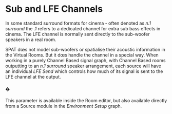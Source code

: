 # Sub and LFE Channels

In some standard surround formats for cinema - often denoted as _n.1 surround_ the _.1_ refers to a dedicated channel for extra sub bass effects in cinema. The LFE
channel is normally sent directly to the sub-woofer speakers in a real room.

SPAT dœs not model sub-woofers or spatialise their acoustic information in the Virtual Rooms. But it dœs handle the channel in a special way.
When working in a purely Channel Based signal graph, with Channel Based
rooms outputting to an _n.1 surround_ speaker arrangement, each source will have
an individual _LFE Send_ which controls how much of its signal is sent to the LFE
channel at the output.

#### �

This parameter is available inside the Room editor, but also available directly from
a Source module in the _Environment Setup_ graph.

